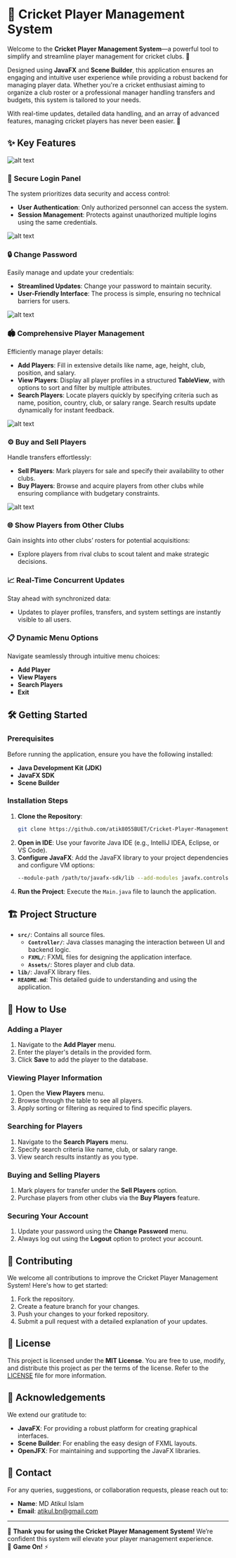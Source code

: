 # 🏏 **Cricket Player Management System**

Welcome to the **Cricket Player Management System**—a powerful tool to simplify and streamline player management for cricket clubs. 🎉  

Designed using **JavaFX** and **Scene Builder**, this application ensures an engaging and intuitive user experience while providing a robust backend for managing player data. Whether you're a cricket enthusiast aiming to organize a club roster or a professional manager handling transfers and budgets, this system is tailored to your needs.  

With real-time updates, detailed data handling, and an array of advanced features, managing cricket players has never been easier. 🚀  


## ✨ **Key Features**  

![alt text](src/photos/Readme%20Images/image.png)
### 🔑 **Secure Login Panel**  
The system prioritizes data security and access control:  
- **User Authentication**: Only authorized personnel can access the system.  
- **Session Management**: Protects against unauthorized multiple logins using the same credentials.  

![alt text](src/photos/Readme%20Images/image-2.png)
### 🔒 **Change Password**  
Easily manage and update your credentials:  
- **Streamlined Updates**: Change your password to maintain security.  
- **User-Friendly Interface**: The process is simple, ensuring no technical barriers for users.  


![alt text](src/photos/Readme%20Images/image-3.png)
### 🏟️ **Comprehensive Player Management**  
Efficiently manage player details:  
- **Add Players**: Fill in extensive details like name, age, height, club, position, and salary.  
- **View Players**: Display all player profiles in a structured **TableView**, with options to sort and filter by multiple attributes.  
- **Search Players**: Locate players quickly by specifying criteria such as name, position, country, club, or salary range. Search results update dynamically for instant feedback.  


![alt text](src/photos/Readme%20Images/projectGIF.gif)

### ⚙️ **Buy and Sell Players**  
Handle transfers effortlessly:  
- **Sell Players**: Mark players for sale and specify their availability to other clubs.  
- **Buy Players**: Browse and acquire players from other clubs while ensuring compliance with budgetary constraints.  


![alt text](src/photos/Readme%20Images/image-4.png)
### 🌐 **Show Players from Other Clubs**  
Gain insights into other clubs’ rosters for potential acquisitions:  
- Explore players from rival clubs to scout talent and make strategic decisions.  

### 📈 **Real-Time Concurrent Updates**  
Stay ahead with synchronized data:  
- Updates to player profiles, transfers, and system settings are instantly visible to all users.  

### 📋 **Dynamic Menu Options**  
Navigate seamlessly through intuitive menu choices:  
- **Add Player**  
- **View Players**  
- **Search Players**  
- **Exit**  


## 🛠️ **Getting Started**  

### **Prerequisites**  
Before running the application, ensure you have the following installed:  
- **Java Development Kit (JDK)**  
- **JavaFX SDK**  
- **Scene Builder**  

### **Installation Steps**  
1. **Clone the Repository**:  
   ```bash  
   git clone https://github.com/atik8055BUET/Cricket-Player-Management-System.git  
   ```  
2. **Open in IDE**: Use your favorite Java IDE (e.g., IntelliJ IDEA, Eclipse, or VS Code).  
3. **Configure JavaFX**: Add the JavaFX library to your project dependencies and configure VM options:  
   ```bash  
   --module-path /path/to/javafx-sdk/lib --add-modules javafx.controls,javafx.fxml  
   ```  
4. **Run the Project**: Execute the `Main.java` file to launch the application.  


## 🏗️ **Project Structure**  

- **`src/`**: Contains all source files.  
  - **`Controller/`**: Java classes managing the interaction between UI and backend logic.  
  - **`FXML/`**: FXML files for designing the application interface.  
  - **`Assets/`**: Stores player and club data.  
- **`lib/`**: JavaFX library files.  
- **`README.md`**: This detailed guide to understanding and using the application.  


## 🚀 **How to Use**  

### **Adding a Player**  
1. Navigate to the **Add Player** menu.  
2. Enter the player's details in the provided form.  
3. Click **Save** to add the player to the database.  

### **Viewing Player Information**  
1. Open the **View Players** menu.  
2. Browse through the table to see all players.  
3. Apply sorting or filtering as required to find specific players.  

### **Searching for Players**  
1. Navigate to the **Search Players** menu.  
2. Specify search criteria like name, club, or salary range.  
3. View search results instantly as you type.  

### **Buying and Selling Players**  
1. Mark players for transfer under the **Sell Players** option.  
2. Purchase players from other clubs via the **Buy Players** feature.  

### **Securing Your Account**  
1. Update your password using the **Change Password** menu.  
2. Always log out using the **Logout** option to protect your account.  


## 🤝 **Contributing**  

We welcome all contributions to improve the Cricket Player Management System! Here's how to get started:  
1. Fork the repository.  
2. Create a feature branch for your changes.  
3. Push your changes to your forked repository.  
4. Submit a pull request with a detailed explanation of your updates.  


## 📜 **License**  

This project is licensed under the **MIT License**. You are free to use, modify, and distribute this project as per the terms of the license. Refer to the [LICENSE](LICENSE) file for more information.  


## 🌟 **Acknowledgements**  

We extend our gratitude to:  
- **JavaFX**: For providing a robust platform for creating graphical interfaces.  
- **Scene Builder**: For enabling the easy design of FXML layouts.  
- **OpenJFX**: For maintaining and supporting the JavaFX libraries.  


## 📧 **Contact**  

For any queries, suggestions, or collaboration requests, please reach out to:  
- **Name**: MD Atikul Islam  
- **Email**: [atikul.bn@gmail.com](mailto:atikul.bn@gmail.com)  

---

🎉 **Thank you for using the Cricket Player Management System!** We’re confident this system will elevate your player management experience.  
🏏 **Game On!** ⚡  
